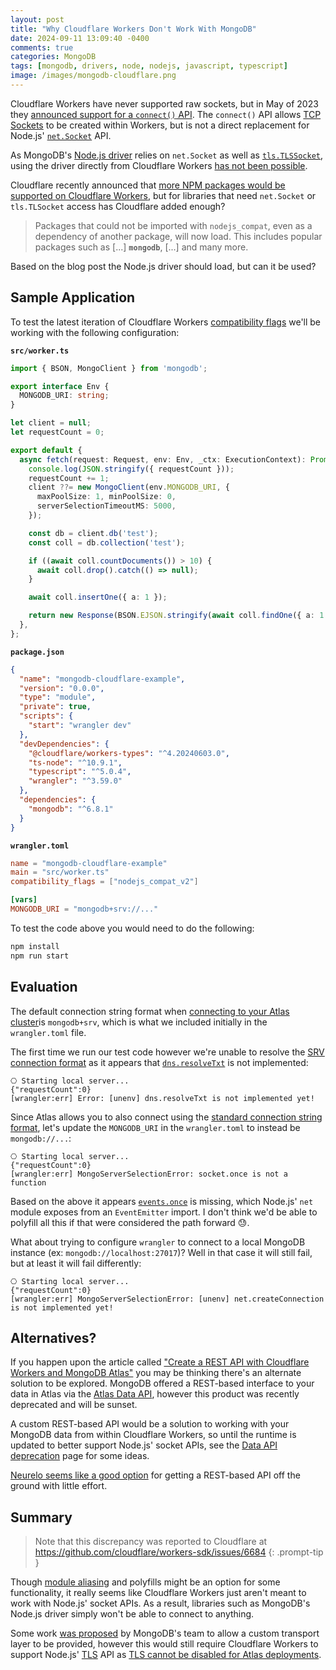 ```yaml
---
layout: post
title: "Why Cloudflare Workers Don't Work With MongoDB"
date: 2024-09-11 13:09:40 -0400
comments: true
categories: MongoDB
tags: [mongodb, drivers, node, nodejs, javascript, typescript]
image: /images/mongodb-cloudflare.png
---
```

Cloudflare Workers have never supported raw sockets, but in May of 2023 they [announced support for a `connect()` API](https://blog.cloudflare.com/workers-tcp-socket-api-connect-databases/). The `connect()` API allows [TCP Sockets](https://developers.cloudflare.com/workers/runtime-apis/tcp-sockets/) to be created within Workers, but is not a direct replacement for Node.js' [`net.Socket`](https://nodejs.org/api/net.html#class-netsocket) API.

As MongoDB's [Node.js driver](https://www.mongodb.com/docs/drivers/node/current/) relies on `net.Socket` as well as [`tls.TLSSocket`](https://nodejs.org/api/tls.html#class-tlstlssocket), using the driver directly from Cloudflare Workers [has not been possible](https://www.mongodb.com/community/forums/t/cloudflare-workers-integration-is-now-possible/226708/11?u=alexbevi).

Cloudflare recently announced that [more NPM packages would be supported on Cloudflare Workers](https://blog.cloudflare.com/more-npm-packages-on-cloudflare-workers-combining-polyfills-and-native-code/), but for libraries that need `net.Socket` or `tls.TLSocket` access has Cloudflare added enough?

> Packages that could not be imported with `nodejs_compat`, even as a dependency of another package, will now load. This includes popular packages such as [...] **`mongodb`**, [...] and many more.

Based on the blog post the Node.js driver should load, but can it be used?

## Sample Application

To test the latest iteration of Cloudflare Workers [compatibility flags](https://developers.cloudflare.com/workers/configuration/compatibility-dates/#setting-compatibility-flags) we'll be working with the following configuration:

**`src/worker.ts`**
```ts
import { BSON, MongoClient } from 'mongodb';

export interface Env {
  MONGODB_URI: string;
}

let client = null;
let requestCount = 0;

export default {
  async fetch(request: Request, env: Env, _ctx: ExecutionContext): Promise<Response> {
    console.log(JSON.stringify({ requestCount }));
    requestCount += 1;
    client ??= new MongoClient(env.MONGODB_URI, {
      maxPoolSize: 1, minPoolSize: 0,
      serverSelectionTimeoutMS: 5000,
    });

    const db = client.db('test');
    const coll = db.collection('test');

    if ((await coll.countDocuments()) > 10) {
      await coll.drop().catch(() => null);
    }

    await coll.insertOne({ a: 1 });

    return new Response(BSON.EJSON.stringify(await coll.findOne({ a: 1 }), null, '  ', { relaxed: false }));
  },
};
```

**`package.json`**
```json
{
  "name": "mongodb-cloudflare-example",
  "version": "0.0.0",
  "type": "module",
  "private": true,
  "scripts": {
    "start": "wrangler dev"
  },
  "devDependencies": {
    "@cloudflare/workers-types": "^4.20240603.0",
    "ts-node": "^10.9.1",
    "typescript": "^5.0.4",
    "wrangler": "^3.59.0"
  },
  "dependencies": {
    "mongodb": "^6.8.1"
  }
}
```

**`wrangler.toml`**
```toml
name = "mongodb-cloudflare-example"
main = "src/worker.ts"
compatibility_flags = ["nodejs_compat_v2"]

[vars]
MONGODB_URI = "mongodb+srv://..."
```

To test the code above you would need to do the following:

```bash
npm install
npm run start
```

## Evaluation

The default connection string format when [connecting to your Atlas cluster](https://www.mongodb.com/docs/atlas/connect-to-database-deployment/#connect-to-your-cloud-cluster)is `mongodb+srv`, which is what we included initially in the `wrangler.toml` file.

The first time we run our test code however we're unable to resolve the [SRV connection format](https://www.mongodb.com/docs/manual/reference/connection-string/#srv-connection-format) as it appears that [`dns.resolveTxt`](https://nodejs.org/api/dns.html#dnsresolvetxthostname-callback) is not implemented:

```
⎔ Starting local server...
{"requestCount":0}
[wrangler:err] Error: [unenv] dns.resolveTxt is not implemented yet!
```

Since Atlas allows you to also connect using the [standard connection string format](https://www.mongodb.com/docs/manual/reference/connection-string/#standard-connection-string-format), let's update the `MONGODB_URI` in the `wrangler.toml` to instead be `mongodb://...`:

```
⎔ Starting local server...
{"requestCount":0}
[wrangler:err] MongoServerSelectionError: socket.once is not a function
```

Based on the above it appears [`events.once`](https://nodejs.org/api/events.html#eventsonceemitter-name-options) is missing, which Node.js' `net` module exposes from an `EventEmitter` import. I don't think we'd be able to polyfill all this if that were considered the path forward 😓.

What about trying to configure `wrangler` to connect to a local MongoDB instance (ex: `mongodb://localhost:27017`)? Well in that case it will still fail, but at least it will fail differently:

```
⎔ Starting local server...
{"requestCount":0}
[wrangler:err] MongoServerSelectionError: [unenv] net.createConnection is not implemented yet!
```

## Alternatives?

If you happen upon the article called ["Create a REST API with Cloudflare Workers and MongoDB Atlas"](https://www.mongodb.com/developer/products/atlas/cloudflare-worker-rest-api/) you may be thinking there's an alternate solution to be explored. MongoDB offered a REST-based interface to your data in Atlas via the [Atlas Data API](https://www.mongodb.com/docs/atlas/app-services/data-api/), however this product was recently deprecated and will be sunset.

A custom REST-based API would be a solution to working with your MongoDB data from within Cloudflare Workers, so until the runtime is updated to better support Node.js' socket APIs, see the [Data API deprecation](https://www.mongodb.com/docs/atlas/app-services/data-api/data-api-deprecation) page for some ideas.

[Neurelo seems like a good option](https://docs.neurelo.com/guides/mongodb-atlas-migrate-rest-data-apis-to-neurelo) for getting a REST-based API off the ground with little effort.

## Summary

> Note that this discrepancy was reported to Cloudflare at https://github.com/cloudflare/workers-sdk/issues/6684
{: .prompt-tip }

Though [module aliasing](https://developers.cloudflare.com/workers/wrangler/configuration/#module-aliasing) and polyfills might be an option for some functionality, it really seems like Cloudflare Workers just aren't meant to work with Node.js' socket APIs. As a result, libraries such as MongoDB's Node.js driver simply won't be able to connect to anything.

Some work [was proposed](https://jira.mongodb.org/browse/NODE-4785) by MongoDB's team to allow a custom transport layer to be provided, however this would still require Cloudflare Workers to support Node.js' [TLS](https://nodejs.org/api/tls.html) API as [TLS cannot be disabled for Atlas deployments](https://www.mongodb.com/docs/atlas/reference/faq/security/#can-i-disable-tls-on-my-deployment-).
